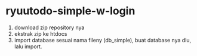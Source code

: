 # ryuutodo-simple-w-login

1. download zip repository nya
2. ekstrak zip ke htdocs
3. import database sesuai nama fileny (db_simple), buat database nya dlu, lalu import.
